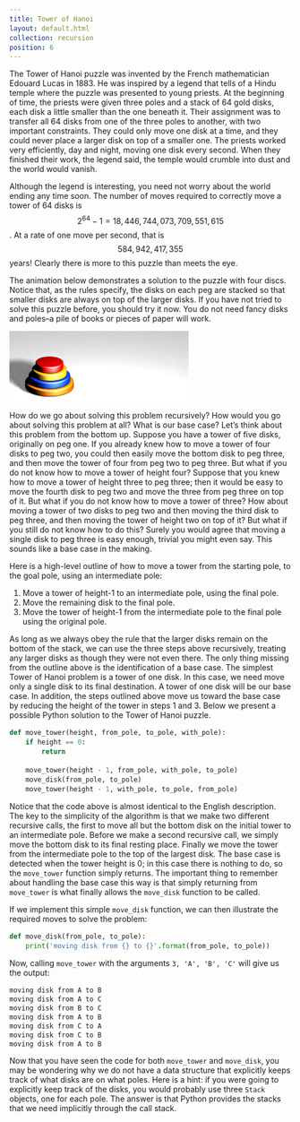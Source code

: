 ```yaml
---
title: Tower of Hanoi
layout: default.html
collection: recursion
position: 6
---
```


The Tower of Hanoi puzzle was invented by the French mathematician
Edouard Lucas in 1883. He was inspired by a legend that tells of a Hindu
temple where the puzzle was presented to young priests. At the beginning
of time, the priests were given three poles and a stack of 64 gold
disks, each disk a little smaller than the one beneath it. Their
assignment was to transfer all 64 disks from one of the three poles to
another, with two important constraints. They could only move one disk
at a time, and they could never place a larger disk on top of a smaller
one. The priests worked very efficiently, day and night, moving one disk
every second. When they finished their work, the legend said, the temple
would crumble into dust and the world would vanish.

Although the legend is interesting, you need not worry about the world
ending any time soon. The number of moves required to correctly move a
tower of 64 disks is $$2^{64}-1 = 18,446,744,073,709,551,615$$. At a rate
of one move per second, that is $$584,942,417,355$$ years! Clearly there
is more to this puzzle than meets the eye.

The animation below demonstrates a solution to the puzzle with four discs. Notice that, as
the rules specify, the disks on each peg are stacked so that smaller
disks are always on top of the larger disks. If you have not tried to
solve this puzzle before, you should try it now. You do not need fancy
disks and poles–a pile of books or pieces of paper will work.

![An animated solution of the Tower of Hanoi puzzle for four disks](figures/hanoi.gif)

How do we go about solving this problem recursively? How would you go
about solving this problem at all? What is our base case? Let’s think
about this problem from the bottom up. Suppose you have a tower of five
disks, originally on peg one. If you already knew how to move a tower of
four disks to peg two, you could then easily move the bottom disk to peg
three, and then move the tower of four from peg two to peg three. But
what if you do not know how to move a tower of height four? Suppose that
you knew how to move a tower of height three to peg three; then it would
be easy to move the fourth disk to peg two and move the three from peg
three on top of it. But what if you do not know how to move a tower of
three? How about moving a tower of two disks to peg two and then moving
the third disk to peg three, and then moving the tower of height two on
top of it? But what if you still do not know how to do this? Surely you
would agree that moving a single disk to peg three is easy enough,
trivial you might even say. This sounds like a base case in the making.

Here is a high-level outline of how to move a tower from the starting
pole, to the goal pole, using an intermediate pole:

1.  Move a tower of height-1 to an intermediate pole, using the
    final pole.
2.  Move the remaining disk to the final pole.
3.  Move the tower of height-1 from the intermediate pole to the final
    pole using the original pole.

As long as we always obey the rule that the larger disks remain on the
bottom of the stack, we can use the three steps above recursively,
treating any larger disks as though they were not even there. The only
thing missing from the outline above is the identification of a base
case. The simplest Tower of Hanoi problem is a tower of one disk. In
this case, we need move only a single disk to its final destination. A
tower of one disk will be our base case. In addition, the steps outlined
above move us toward the base case by reducing the height of the tower
in steps 1 and 3. Below we present a possible Python solution to the Tower of Hanoi puzzle.


```python
def move_tower(height, from_pole, to_pole, with_pole):
    if height == 0:
        return
    
    move_tower(height - 1, from_pole, with_pole, to_pole)
    move_disk(from_pole, to_pole)
    move_tower(height - 1, with_pole, to_pole, from_pole)
```

Notice that the code above is almost identical
to the English description. The key to the simplicity of the algorithm
is that we make two different recursive calls, the first to move all but the bottom disk on the
initial tower to an intermediate pole. Before we make a second recursive call, we simply move the
bottom disk to its final resting place. Finally we move the tower
from the intermediate pole to the top of the largest disk. The base case
is detected when the tower height is 0; in this case there is nothing to
do, so the `move_tower` function simply returns. The important thing to
remember about handling the base case this way is that simply returning
from `move_tower` is what finally allows the `move_disk` function to be
called.

If we implement this simple `move_disk` function, we can then illustrate the required moves to solve the problem:

```python
def move_disk(from_pole, to_pole):
    print('moving disk from {} to {}'.format(from_pole, to_pole))
```

Now, calling `move_tower` with the arguments `3, 'A', 'B', 'C'` will give us the output:

```
moving disk from A to B
moving disk from A to C
moving disk from B to C
moving disk from A to B
moving disk from C to A
moving disk from C to B
moving disk from A to B
```

Now that you have seen the code for both `move_tower` and `move_disk`, you
may be wondering why we do not have a data structure that explicitly
keeps track of what disks are on what poles. Here is a hint: if you were
going to explicitly keep track of the disks, you would probably use
three `Stack` objects, one for each pole. The answer is that Python
provides the stacks that we need implicitly through the call stack.
